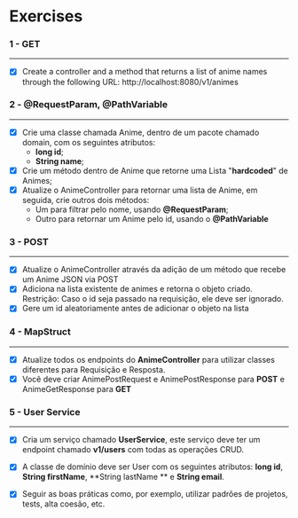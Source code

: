 # Exercises

### 1 - GET

<hr />

* [x] Create a controller and a method that returns a list of anime names through the following
  URL: http://localhost:8080/v1/animes

### 2 - @RequestParam, @PathVariable

<hr />

* [x] Crie uma classe chamada Anime, dentro de um pacote chamado domain, com os seguintes atributos:
    * **long id**;
    * **String name**;
* [x] Crie um método dentro de Anime que retorne uma Lista "**hardcoded**" de Animes;
* [x] Atualize o AnimeController para retornar uma lista de Anime, em seguida, crie outros dois métodos:
    * Um para filtrar pelo nome, usando **@RequestParam**;
    * Outro para retornar um Anime pelo id, usando o **@PathVariable**

### 3 - POST

<hr />

* [x] Atualize o AnimeController através da adição de um método que recebe um Anime JSON via POST
* [x] Adiciona na lista existente de animes e retorna o objeto criado. Restrição: Caso o id seja passado na requisição,
  ele deve ser ignorado.
* [x] Gere um id aleatoriamente antes de adicionar o objeto na lista

### 4 - MapStruct

<hr />

* [x] Atualize todos os endpoints do **AnimeController** para utilizar classes diferentes para Requisição e Resposta.
* [x] Você deve criar AnimePostRequest e AnimePostResponse para **POST** e AnimeGetResponse para **GET**

### 5 - User Service

<hr />

* [x] Cria um serviço chamado **UserService**, este serviço deve ter um endpoint chamado **v1/users** com todas as
  operações CRUD.
* [x] A classe de domínio deve ser User com os seguintes atributos: **long id**, **String firstName**, **String lastName
  ** e **String email**.
* [x] Seguir as boas práticas como, por exemplo, utilizar padrões de projetos, tests, alta coesão, etc.

